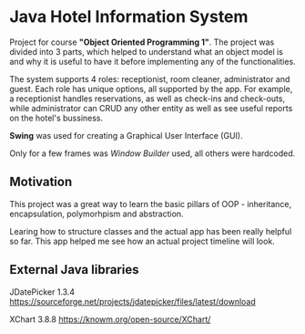 # Java Hotel Information System
Project for course **"Object Oriented Programming 1"**. The project was divided into 3 parts, which helped to understand what an object model is and why it is useful to have it before implementing any of the functionalities. 

The system supports 4 roles: receptionist, room cleaner, administrator and guest. Each role has unique options, all supported by the app. For example, a receptionist handles reservations, as well as check-ins and check-outs, while administrator can CRUD any other entity as well as see useful reports on the hotel's bussiness.

**Swing** was used for creating a Graphical User Interface (GUI).

Only for a few frames was _Window Builder_ used, all others were hardcoded.

## Motivation

This project was a great way to learn the basic pillars of OOP - inheritance, encapsulation, polymorhpism and abstraction. 

Learing how to structure classes and the actual app has been really helpful so far. This app helped me see how an actual project timeline will look.

## External Java libraries
JDatePicker 1.3.4
https://sourceforge.net/projects/jdatepicker/files/latest/download

XChart 3.8.8
https://knowm.org/open-source/XChart/ 
